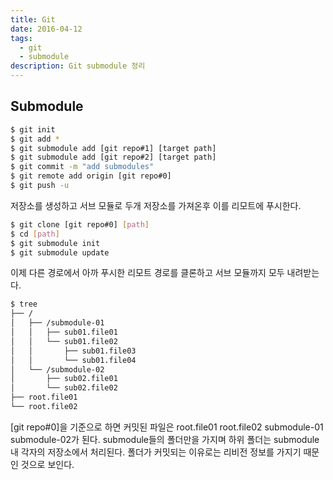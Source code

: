 ```yaml
---
title: Git
date: 2016-04-12
tags: 
  - git
  - submodule
description: Git submodule 정리
---
```


Submodule
---

``` bash
$ git init
$ git add *
$ git submodule add [git repo#1] [target path]
$ git submodule add [git repo#2] [target path]
$ git commit -m "add submodules"
$ git remote add origin [git repo#0]
$ git push -u
```

저장소를 생성하고 서브 모듈로 두개 저장소를 가져온후 이를 리모트에 푸시한다.

``` bash
$ git clone [git repo#0] [path]
$ cd [path]
$ git submodule init
$ git submodule update
```

이제 다른 경로에서 아까 푸시한 리모트 경로를 클론하고 서브 모듈까지 모두 내려받는다.

``` bash
$ tree
├── /
│   ├── /submodule-01
│   │   ├── sub01.file01
│   │   └── sub01.file02
│   │       ├── sub01.file03
│   │       └── sub01.file04
│   └── /submodule-02
│  		├── sub02.file01
│   	└── sub02.file02
├── root.file01
└── root.file02
```

[git repo#0]을 기준으로 하면 커밋된 파일은 root.file01 root.file02 submodule-01 submodule-02가 된다. submodule들의 폴더만을 가지며 하위 폴더는 submodule 내 각자의 저장소에서 처리된다. 폴더가 커밋되는 이유로는 리비전 정보를 가지기 때문인 것으로 보인다.
